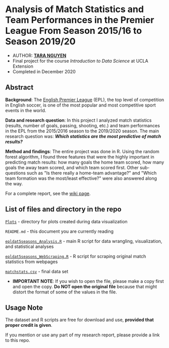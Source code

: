 # Analysis of Match Statistics and Team Performances in the Premier League From Season 2015/16 to Season 2019/20

- AUTHOR: [**TARA NGUYEN**](https://www.linkedin.com/in/nguyenthuyanh/)
- Final project for the course *Introduction to Data Science* at UCLA Extension
- Completed in December 2020

## Abstract

**Background**: The [English Premier League](https://www.premierleague.com/) (EPL), the top level of competition in English soccer, is one of the most popular and most competitive sport events in the world.

**Data and research question**: In this project I analyzed match statistics (results, number of goals, passing, shooting, etc.) and team performances in the EPL from the 2015/2016 season to the 2019/2020 season. The main research question was: **_Which statistics are the most predictive of match results?_**

**Method and findings**: The entire project was done in R. Using the random forest algorithm, I found three features that were the highly important in predicting match results: how many goals the home team scored, how many goals the away team scored, and which team scored first. Other sub-questions such as "Is there really a home-team advantage?" and "Which team formation was the most/least effective?" were also answered along the way.

For a complete report, see the [wiki page](https://github.com/tara-nguyen/english-premier-league-random-forest-analysis/wiki).

## List of files and directory in the repo

[`Plots`](Plots) - directory for plots created during data visualization

`README.md` - this document you are currently reading

[`epldat5seasons_Analysis.R`](epldat5seasons_Analysis.R) - main R script for data wrangling, visualization, and statistical analyses

[`epldat5seasons_WebScraping.R`](epldat5seasons_WebScraping.R) - R script for scraping original match statistics from webpages

[`matchstats.csv`](matchstats.csv) - final data set
- **IMPORTANT NOTE**: If you wish to open the file, please make a copy first and open the copy. **Do NOT open the original file** because that might distort the format of some of the values in the file.

## Usage Note

The dataset and R scripts are free for download and use, **provided that proper credit is given**.

If you mention or use any part of my research report, please provide a link to this repo.
